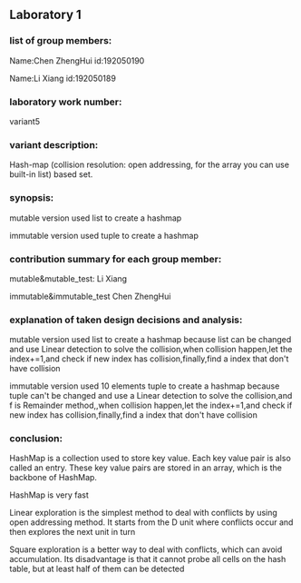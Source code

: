 ## Laboratory 1
### list of group members:
Name:Chen ZhengHui  id:192050190

Name:Li Xiang  id:192050189

### laboratory work number:
variant5
### variant description:
Hash-map (collision resolution: open addressing, for the array you can use built-in list) based set.

### synopsis:
mutable version used list to create a hashmap

immutable version used tuple to create a hashmap


### contribution summary for each group member:
mutable&mutable_test: Li Xiang

immutable&immutable_test Chen ZhengHui

### explanation of taken design decisions and analysis:
mutable version used list to create a hashmap because list can be changed and use Linear detection to solve the
collision,when collision happen,let the index+=1,and check if new index has collision,finally,find a index that don't have collision

immutable version used 10 elements tuple to create a hashmap because tuple can't be changed and use a Linear detection to solve the
collision,and f is Remainder method,,when collision happen,let the index+=1,and check if new index has collision,finally,find a index that don't have collision

### conclusion:
HashMap is a collection used to store key value. Each key value pair is also called an entry. These key value pairs are stored in an array, which is the backbone of HashMap.

HashMap is very fast

Linear exploration is the simplest method to deal with conflicts by using open addressing method. It starts from the D unit where conflicts occur and then explores the next unit in turn

Square exploration is a better way to deal with conflicts, which can avoid accumulation. Its disadvantage is that it cannot probe all cells on the hash table, but at least half of them can be detected